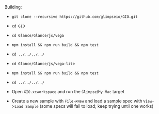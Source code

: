 
Building:

  * `git clone --recursive https://github.com/glimpseio/GIO.git`
  * `cd GIO`
  * `cd Glance/Glance/js/vega`
  * `npm install && npm run build && npm test`
  * `cd ../../../../`

  * `cd Glance/Glance/js/vega-lite`
  * `npm install && npm run build && npm test`
  * `cd ../../../../`
 
  * Open `GIO.xcworkspace` and run the `Glimpse`/`My Mac` target
  * Create a new sample with `File`->`New` and load a sample spec with `View`->`Load Sample` (some specs will fail to load; keep trying until one works)

